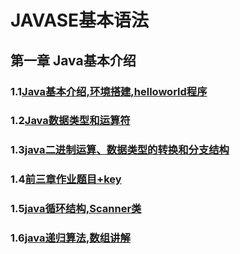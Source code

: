 
# JAVASE基本语法
## 第一章 Java基本介绍
### 1.1[Java基本介绍,环境搭建,helloworld程序](https://github.com/Ze1Sure/javaSE/issues/1)
### 1.2[Java数据类型和运算符](https://github.com/Ze1Sure/javaSE/issues/2)
### 1.3[java二进制运算、数据类型的转换和分支结构](https://github.com/Ze1Sure/javaSE/issues/3)
### 1.4[前三章作业题目+key](https://github.com/Ze1Sure/javaSE/issues/4)
### 1.5[java循环结构,Scanner类](https://github.com/Ze1Sure/javaSE/issues/5)
### 1.6[java递归算法,数组讲解](https://github.com/Ze1Sure/javaSE/issues/6)
